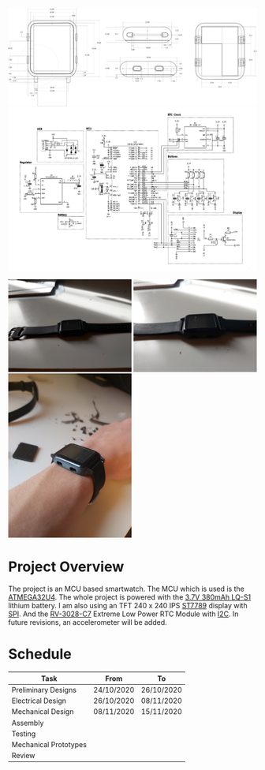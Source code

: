 <img src="https://github.com/AFLProjects/Arduino-Smart-Watch/blob/main/img/img2.png" alt="drawing" width="1000"/>

<img src="https://github.com/AFLProjects/Arduino-Smart-Watch/blob/main/img/schematic.PNG" alt="drawing" width="1000"/>

<p float="left">
  <img src="https://github.com/AFLProjects/Arduino-Smart-Watch/blob/main/img/i1.png" width="250" />
  <img src="https://github.com/AFLProjects/Arduino-Smart-Watch/blob/main/img/i2.png" width="250" /> 
  <img src="https://github.com/AFLProjects/Arduino-Smart-Watch/blob/main/img/i3.jpg" width="250" />
</p>

Project Overview
========

The project is an MCU based smartwatch. The MCU which is used is the [ATMEGA32U4](http://ww1.microchip.com/downloads/en/devicedoc/atmel-7766-8-bit-avr-atmega16u4-32u4_datasheet.pdf). The whole project is powered with the [3.7V 380mAh LQ-S1](https://i.ibb.co/z8Tqzwt/Capture.png) lithium battery.
I am also using an TFT 240 x 240 IPS [ST7789](https://www.rhydolabz.com/documents/33/ST7789.pdf) display with [SPI](https://fr.wikipedia.org/wiki/Serial_Peripheral_Interface). And the [RV-3028-C7](https://www.mouser.fr/datasheet/2/530/RV-3028-C7-1524919.pdf) Extreme Low Power RTC Module with [I2C](https://fr.wikipedia.org/wiki/I2C). In future revisions, an accelerometer will be added. 

Schedule
========

| Task                  | From       | To         |
|-----------------------|------------|------------|
| Preliminary Designs   | 24/10/2020 | 26/10/2020 |
| Electrical Design     | 26/10/2020 | 08/11/2020 |
| Mechanical Design     | 08/11/2020 | 15/11/2020 |
| Assembly              |            |            |
| Testing               |            |            |
| Mechanical Prototypes |            |            |
| Review                |            |            |				|





